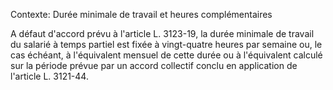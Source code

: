 Contexte: Durée minimale de travail et heures complémentaires

A défaut d'accord prévu à l'article L. 3123-19, la durée minimale de travail du salarié à temps partiel est fixée à vingt-quatre heures par semaine ou, le cas échéant, à l'équivalent mensuel de cette durée ou à l'équivalent calculé sur la période prévue par un accord collectif conclu en application de l'article L. 3121-44.